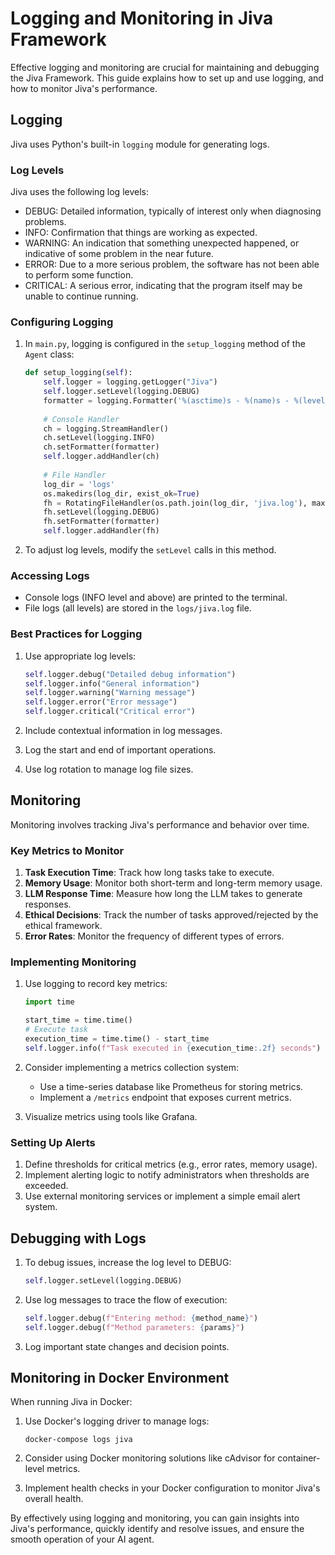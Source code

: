# Logging and Monitoring in Jiva Framework

Effective logging and monitoring are crucial for maintaining and debugging the Jiva Framework. This guide explains how to set up and use logging, and how to monitor Jiva's performance.

## Logging

Jiva uses Python's built-in `logging` module for generating logs.

### Log Levels

Jiva uses the following log levels:
- DEBUG: Detailed information, typically of interest only when diagnosing problems.
- INFO: Confirmation that things are working as expected.
- WARNING: An indication that something unexpected happened, or indicative of some problem in the near future.
- ERROR: Due to a more serious problem, the software has not been able to perform some function.
- CRITICAL: A serious error, indicating that the program itself may be unable to continue running.

### Configuring Logging

1. In `main.py`, logging is configured in the `setup_logging` method of the `Agent` class:

   ```python
   def setup_logging(self):
       self.logger = logging.getLogger("Jiva")
       self.logger.setLevel(logging.DEBUG)
       formatter = logging.Formatter('%(asctime)s - %(name)s - %(levelname)s - %(message)s')
       
       # Console Handler
       ch = logging.StreamHandler()
       ch.setLevel(logging.INFO)
       ch.setFormatter(formatter)
       self.logger.addHandler(ch)
       
       # File Handler
       log_dir = 'logs'
       os.makedirs(log_dir, exist_ok=True)
       fh = RotatingFileHandler(os.path.join(log_dir, 'jiva.log'), maxBytes=10*1024*1024, backupCount=5)
       fh.setLevel(logging.DEBUG)
       fh.setFormatter(formatter)
       self.logger.addHandler(fh)
   ```

2. To adjust log levels, modify the `setLevel` calls in this method.

### Accessing Logs

- Console logs (INFO level and above) are printed to the terminal.
- File logs (all levels) are stored in the `logs/jiva.log` file.

### Best Practices for Logging

1. Use appropriate log levels:
   ```python
   self.logger.debug("Detailed debug information")
   self.logger.info("General information")
   self.logger.warning("Warning message")
   self.logger.error("Error message")
   self.logger.critical("Critical error")
   ```

2. Include contextual information in log messages.
3. Log the start and end of important operations.
4. Use log rotation to manage log file sizes.

## Monitoring

Monitoring involves tracking Jiva's performance and behavior over time.

### Key Metrics to Monitor

1. **Task Execution Time**: Track how long tasks take to execute.
2. **Memory Usage**: Monitor both short-term and long-term memory usage.
3. **LLM Response Time**: Measure how long the LLM takes to generate responses.
4. **Ethical Decisions**: Track the number of tasks approved/rejected by the ethical framework.
5. **Error Rates**: Monitor the frequency of different types of errors.

### Implementing Monitoring

1. Use logging to record key metrics:
   ```python
   import time

   start_time = time.time()
   # Execute task
   execution_time = time.time() - start_time
   self.logger.info(f"Task executed in {execution_time:.2f} seconds")
   ```

2. Consider implementing a metrics collection system:
   - Use a time-series database like Prometheus for storing metrics.
   - Implement a `/metrics` endpoint that exposes current metrics.

3. Visualize metrics using tools like Grafana.

### Setting Up Alerts

1. Define thresholds for critical metrics (e.g., error rates, memory usage).
2. Implement alerting logic to notify administrators when thresholds are exceeded.
3. Use external monitoring services or implement a simple email alert system.

## Debugging with Logs

1. To debug issues, increase the log level to DEBUG:
   ```python
   self.logger.setLevel(logging.DEBUG)
   ```

2. Use log messages to trace the flow of execution:
   ```python
   self.logger.debug(f"Entering method: {method_name}")
   self.logger.debug(f"Method parameters: {params}")
   ```

3. Log important state changes and decision points.

## Monitoring in Docker Environment

When running Jiva in Docker:
1. Use Docker's logging driver to manage logs:
   ```
   docker-compose logs jiva
   ```

2. Consider using Docker monitoring solutions like cAdvisor for container-level metrics.

3. Implement health checks in your Docker configuration to monitor Jiva's overall health.

By effectively using logging and monitoring, you can gain insights into Jiva's performance, quickly identify and resolve issues, and ensure the smooth operation of your AI agent.
